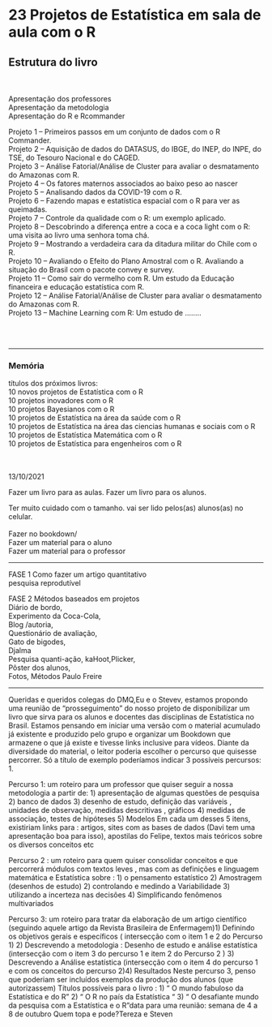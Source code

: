 # 23 Projetos de Estatística em sala de aula com o **R**

## Estrutura do livro
<br><br>
Apresentação dos professores<br>
Apresentação da metodologia<br>
Apresentação do R e Rcommander<br>

Projeto 1 – Primeiros passos em um conjunto de dados com o R Commander.<br>
Projeto 2 – Aquisição de dados do DATASUS, do IBGE, do INEP, do INPE, do TSE, do Tesouro Nacional e do CAGED.<br>
Projeto 3 – Análise Fatorial/Análise de Cluster para avaliar o desmatamento do Amazonas com R.<br>
Projeto 4 – Os fatores maternos associados ao baixo peso ao nascer <br>
Projeto 5 – Analisando dados da COVID-19 com o R.<br>
Projeto 6 – Fazendo mapas e estatística espacial com o R para ver as queimadas.<br>
Projeto 7 – Controle da qualidade com o R: um exemplo aplicado.<br>
Projeto 8 –  Descobrindo a diferença entre a coca e a coca light com o R: uma visita ao livro uma senhora toma chá.<br>
Projeto 9 – Mostrando a verdadeira cara da ditadura militar do Chile com o R.<br>
Projeto 10 – Avaliando o Efeito do Plano Amostral com o R.  Avaliando a situação do Brasil com o pacote convey e survey.<br>
Projeto 11 – Como sair do vermelho com R. Um estudo da Educação financeira e educação estatística com R.<br>
Projeto 12 – Análise Fatorial/Análise de Cluster para avaliar o desmatamento do Amazonas com R.<br>
Projeto 13 – Machine Learning com R: Um estudo de ........<br>


<br><br>

----------------------------------------------------------------------------

### Memória

títulos dos próximos livros:<br>
 10 novos projetos de Estatística com o R<br>
 10 projetos inovadores  com o R<br>
 10 projetos Bayesianos com o R<br>
 10 projetos de Estatística na área da saúde com o R<br>
 10 projetos de Estatística na área das ciencias humanas e sociais com o R<br>
 10 projetos de Estatística Matemática com o R<br>
 10 projetos de Estatística para engenheiros com o R<br>
<br>
<br>

13/10/2021

Fazer um livro para as aulas. 
Fazer um livro para os alunos.

Ter muito cuidado com o tamanho. vai ser lido pelos(as) alunos(as) no celular. 
<br>
<br>
Fazer no bookdown/
<br>
Fazer um material para o aluno   <br>
Fazer um material para o professor




----------------------------------------------------------------------------

FASE 1
    Como fazer um artigo quantitativo          
	pesquisa reprodutível       
     
FASE 2
    Métodos  baseados em projetos    
    Diário de bordo,    
	Experimento da Coca-Cola,   
	Blog /autoria,   
    Questionário de avaliação,   
	Gato de bigodes,    
	Djalma      
    Pesquisa quanti-ação,
	kaHoot,Plicker,    
	Pôster dos alunos,   
	Fotos,
	Métodos Paulo Freire     



----------------------------------------------------------------------------


Queridas e queridos colegas do DMQ,Eu e o Stevev, estamos propondo  uma reunião de “prosseguimento” do nosso projeto de disponibilizar um livro que sirva para os alunos e docentes das disciplinas de Estatística no Brasil. Estamos pensando em iniciar uma versão com o material acumulado já existente e produzido pelo grupo e organizar um Bookdown que armazene o que já existe e tivesse links inclusive para vídeos. Diante da diversidade do material, o leitor poderia escolher o percurso que quisesse percorrer. Só a título de exemplo poderíamos indicar 3 possíveis percursos: 1.	

Percurso 1: um roteiro para um professor  que quiser seguir  a nossa metodologia a partir de: 1) apresentação de algumas questões de pesquisa 2) banco de dados 3) desenho de estudo, definição das variáveis , unidades de observação, medidas descritivas , gráficos  4) medidas de associação, testes de hipóteses 5) Modelos Em cada um desses 5 itens, existiriam links para : artigos, sites com as bases de dados (Davi tem uma apresentação boa para isso), apostilas do Felipe, textos mais teóricos sobre os diversos conceitos etc       

Percurso 2 : um roteiro  para quem quiser consolidar conceitos e que percorrerá módulos com textos leves , mas com as definições e linguagem matemática e Estatística sobre : 1) o pensamento estatístico 2) Amostragem (desenhos de estudo) 2) controlando e medindo a Variabilidade 3) utilizando a incerteza nas decisões  4) Simplificando fenômenos multivariados        

Percurso 3: um roteiro para tratar da  elaboração de um artigo científico (seguindo aquele artigo da Revista Brasileira de Enfermagem)1) Definindo os objetivos gerais e específicos ( intersecção com o item 1 e 2 do Percurso 1)  2) Descrevendo a metodologia : Desenho de estudo e análise estatística  (intersecção com o item 3 do percurso 1 e  item 2 do Percurso 2 ) 3) Descrevendo a Análise estatística  (intersecção com o item 4 do percurso 1 e com os conceitos do percurso 2)4) Resultados   Neste percurso 3, penso que poderiam ser incluídos  exemplos da produção dos alunos (que autorizassem) Títulos possíveis para o livro : 1) “ O  mundo fabuloso da Estatística e do R” 2) “ O R no país da Estatística   “ 3) “ O desafiante  mundo da pesquisa com a Estatística e o R”data para uma reunião: semana de 4 a 8 de outubro Quem topa e pode?Tereza e Steven
